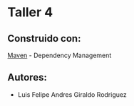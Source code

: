 # Taller 4 

## Construido con:   

[Maven](https://maven.apache.org/) - Dependency Management     

## Autores:   

- Luis Felipe Andres Giraldo Rodriguez 
